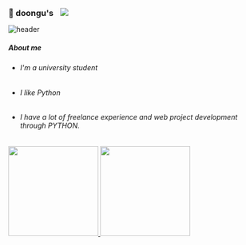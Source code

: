 
<p><h3 style="display:inline">
    👋 doongu's
    </h3><a href="https://doongu.tistory.com/category/Home"><img src="http://img.shields.io/badge/Blog-655ced?style=for-the-badge&color=5FC397" style="height : auto; margin-left : 10px; margin-right : 10px;"/></a></p>





![header](https://capsule-render.vercel.app/api?type=Cylinder&color=5FC397&height=100&text=Become%20a%20Backend%20engineer&fontColor=ffffff&fontSize=30)





<h5>About me</h5>

- <h6>I'm a university student<h6>

- <h6>I like Python<h6>

- <h6>I have a lot of freelance experience and web project development through PYTHON.<h6>



<p>
    <a href="https://github.com/anuraghazra/github-readme-stats">
    <img height="180px" src="https://github-readme-stats.vercel.app/api?username=doongu&show_icons=true&theme=vue&bg_color=FFFFFF,FFFFFF,FFFFFF,FFFFFF,FFFFFF,FFFFFF,ccf7c9,ccf7c9,ccf7c9,ccf7c9&icon_color=FFFFFF&border_color=39de94" />
</a>
    <a href="https://github.com/anuraghazra/convoychat">
  <img  height="180px" src="https://github-readme-stats.vercel.app/api/top-langs/?username=doongu&layout=compact&title_color=4ABB88&border_color=39de94" />
        <a href="https://github.com/anuraghazra/convoychat">
    </a></p>



